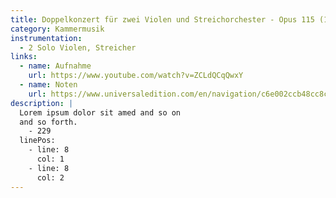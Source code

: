 ```yaml
---
title: Doppelkonzert für zwei Violen und Streichorchester - Opus 115 (18')
category: Kammermusik
instrumentation:
  - 2 Solo Violen, Streicher
links:
  - name: Aufnahme
    url: https://www.youtube.com/watch?v=ZCLdQCqQwxY
  - name: Noten
    url: https://www.universaledition.com/en/navigation/c6e002ccb48cc8c86ece48fd651728da
description: |
  Lorem ipsum dolor sit amed and so on
  and so forth.
    - 229
  linePos:
    - line: 8
      col: 1
    - line: 8
      col: 2
---
```

